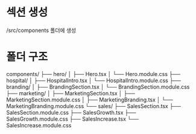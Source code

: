# 섹션 생성

/src/components 폴더에 생성

# 폴더 구조

components/
├── hero/
│ ├── Hero.tsx
│ └── Hero.module.css
├── hospital/
│ ├── HospitalIntro.tsx
│ └── HospitalIntro.module.css
├── branding/
│ ├── BrandingSection.tsx
│ └── BrandingSection.module.css
├── marketing/
│ ├── MarketingSection.tsx
│ ├── MarketingSection.module.css
│ ├── MarketingBranding.tsx
│ └── MarketingBranding.module.css
└── sales/
├── SalesSection.tsx
├── SalesSection.module.css
├── SalesGrowth.tsx
├── SalesGrowth.module.css
├── SalesIncrease.tsx
└── SalesIncrease.module.css
